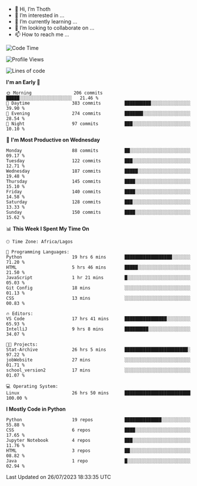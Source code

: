 <!---
thoth2357/thoth2357 is a ✨ special ✨ repository because its `README.md` (this file) appears on your GitHub profile.
You can click the Preview link to take a look at your changes.
--->

- 👋 Hi, I’m Thoth
- 👀 I’m interested in ...
- 🌱 I’m currently learning ...
- 💞️ I’m looking to collaborate on ...
- 📫 How to reach me ...




<!--START_SECTION:waka-->
![Code Time](http://img.shields.io/badge/Code%20Time-2%2C185%20hrs%2011%20mins-blue)

![Profile Views](http://img.shields.io/badge/Profile%20Views-0-blue)

![Lines of code](https://img.shields.io/badge/From%20Hello%20World%20I%27ve%20Written-29.1%20million%20lines%20of%20code-blue)

**I'm an Early 🐤** 

```text
🌞 Morning                206 commits         █████░░░░░░░░░░░░░░░░░░░░   21.46 % 
🌆 Daytime                383 commits         ██████████░░░░░░░░░░░░░░░   39.90 % 
🌃 Evening                274 commits         ███████░░░░░░░░░░░░░░░░░░   28.54 % 
🌙 Night                  97 commits          ███░░░░░░░░░░░░░░░░░░░░░░   10.10 % 
```
📅 **I'm Most Productive on Wednesday** 

```text
Monday                   88 commits          ██░░░░░░░░░░░░░░░░░░░░░░░   09.17 % 
Tuesday                  122 commits         ███░░░░░░░░░░░░░░░░░░░░░░   12.71 % 
Wednesday                187 commits         █████░░░░░░░░░░░░░░░░░░░░   19.48 % 
Thursday                 145 commits         ████░░░░░░░░░░░░░░░░░░░░░   15.10 % 
Friday                   140 commits         ████░░░░░░░░░░░░░░░░░░░░░   14.58 % 
Saturday                 128 commits         ███░░░░░░░░░░░░░░░░░░░░░░   13.33 % 
Sunday                   150 commits         ████░░░░░░░░░░░░░░░░░░░░░   15.62 % 
```


📊 **This Week I Spent My Time On** 

```text
🕑︎ Time Zone: Africa/Lagos

💬 Programming Languages: 
Python                   19 hrs 6 mins       ██████████████████░░░░░░░   71.20 % 
HTML                     5 hrs 46 mins       █████░░░░░░░░░░░░░░░░░░░░   21.50 % 
JavaScript               1 hr 21 mins        █░░░░░░░░░░░░░░░░░░░░░░░░   05.03 % 
Git Config               18 mins             ░░░░░░░░░░░░░░░░░░░░░░░░░   01.13 % 
CSS                      13 mins             ░░░░░░░░░░░░░░░░░░░░░░░░░   00.83 % 

🔥 Editors: 
VS Code                  17 hrs 41 mins      ████████████████░░░░░░░░░   65.93 % 
IntelliJ                 9 hrs 8 mins        █████████░░░░░░░░░░░░░░░░   34.07 % 

🐱‍💻 Projects: 
Stat-Archive             26 hrs 5 mins       ████████████████████████░   97.22 % 
jobWebsite               27 mins             ░░░░░░░░░░░░░░░░░░░░░░░░░   01.71 % 
school_version2          17 mins             ░░░░░░░░░░░░░░░░░░░░░░░░░   01.07 % 

💻 Operating System: 
Linux                    26 hrs 50 mins      █████████████████████████   100.00 % 
```

**I Mostly Code in Python** 

```text
Python                   19 repos            ██████████████░░░░░░░░░░░   55.88 % 
CSS                      6 repos             ████░░░░░░░░░░░░░░░░░░░░░   17.65 % 
Jupyter Notebook         4 repos             ███░░░░░░░░░░░░░░░░░░░░░░   11.76 % 
HTML                     3 repos             ██░░░░░░░░░░░░░░░░░░░░░░░   08.82 % 
Java                     1 repo              █░░░░░░░░░░░░░░░░░░░░░░░░   02.94 % 
```




 Last Updated on 26/07/2023 18:33:35 UTC
<!--END_SECTION:waka-->
<!--![](http://github-profile-summary-cards.vercel.app/api/cards/profile-details?username=thoth2357&theme=2077)

![](http://github-profile-summary-cards.vercel.app/api/cards/stats?username=thoth2357&theme=2077)![](http://github-profile-summary-cards.vercel.app/api/cards/productive-time?username=thoth2357&theme=2077&utcOffset=8) -->
